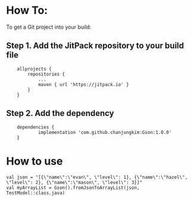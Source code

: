 # How To:

To get a Git project into your build:

## Step 1. Add the JitPack repository to your build file

```
	allprojects {
		repositories {
			...
			maven { url 'https://jitpack.io' }
		}
	}
```

## Step 2. Add the dependency

```
	dependencies {
	        implementation 'com.github.chanjungkim:Gson:1.0.0'
	}
```

# How to use

```kotlin!=
val json = "[{\"name\":\"evan\", \"level\": 1}, {\"name\":\"hazel\", \"level\": 2}, {\"name\":\"mason\", \"level\": 3}]"
val myArrayList = Gson().fromJsonToArrayList(json, TestModel::class.java)
```
